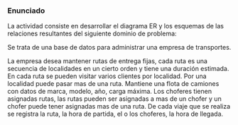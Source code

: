 ### Enunciado

La actividad consiste en desarrollar el diagrama ER y los esquemas de las relaciones resultantes del siguiente dominio de problema:

Se trata de una base de datos para administrar una empresa de transportes.

La empresa desea mantener rutas de entrega fijas, cada ruta es una secuencia de localidades en un cierto orden y tiene una duración estimada. En cada ruta se pueden visitar varios clientes por localidad. Por una localidad puede pasar mas de una ruta.
Mantiene una flota de camiones con datos de marca, modelo, año, carga máxima. 
Los choferes tienen asignadas rutas, las rutas pueden ser asignadas a mas de un chofer y un chofer puede tener asignadas mas de una ruta.
De cada viaje que se realiza se registra la ruta, la hora de partida, el o los choferes, la hora de llegada.
